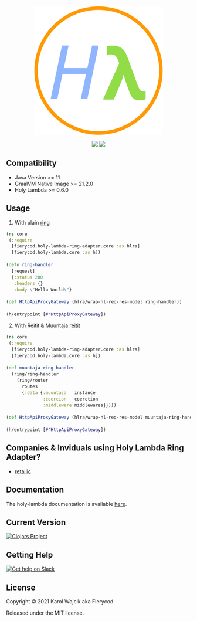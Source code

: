 <p align="center">
  <a href="https://fierycod.github.io/holy-lambda" target="_blank" rel="noopener noreferrer">
    <img src="docs/media/logo.png?raw=true" alt="holy-lambda logo">
  </a>
</p>

<p align="center">
  <a href="https://github.com/FieryCod/holy-lambda-ring-adapter/actions/workflows/ci.yml"><img src="https://github.com/FieryCod/holy-lambda-ring-adapter/actions/workflows/ci.yml/badge.svg"></a>
  <a href="https://opensource.org/licenses/MIT"><img src="https://img.shields.io/badge/License-MIT-green.svg"></a>
</p>

## Compatibility
  - Java Version >= 11
  - GraalVM Native Image >= 21.2.0
  - Holy Lambda >= 0.6.0

## Usage
  1. With plain [ring](https://github.com/ring-clojure/ring)
  ```clojure
  (ns core
   (:require
    [fierycod.holy-lambda-ring-adapter.core :as hlra]
    [fierycod.holy-lambda.core :as h])

  (defn ring-handler
    [request]
    {:status 200
     :headers {}
     :body \"Hello World\"}

  (def HttpApiProxyGateway (hlra/wrap-hl-req-res-model ring-handler))

  (h/entrypoint [#'HttpApiProxyGateway])
  ```
  
  2. With Reitit & Muuntaja [reitit](https://github.com/metosin/reitit)
  ```clojure
  (ns core
   (:require
    [fierycod.holy-lambda-ring-adapter.core :as hlra]
    [fierycod.holy-lambda.core :as h])

  (def muuntaja-ring-handler
    (ring/ring-handler
      (ring/router
        routes
        {:data {:muuntaja   instance
                :coercion   coerction
                :middleware middlewares}})))

  (def HttpApiProxyGateway (hlra/wrap-hl-req-res-model muuntaja-ring-handler))

  (h/entrypoint [#'HttpApiProxyGateway])
  ```

## Companies & Inviduals using Holy Lambda Ring Adapter?
  - [retailic](https://retailic.com/) 
  
## Documentation
The holy-lambda documentation is available [here](https://fierycod.github.io/holy-lambda).

## Current Version 
[![Clojars Project](https://img.shields.io/clojars/v/io.github.FieryCod/holy-lambda-ring-adapter?labelColor=283C67&color=729AD1&style=for-the-badge&logo=clojure&logoColor=fff)](https://clojars.org/io.github.FieryCod/holy-lambda-ring-adapter)

## Getting Help 
[![Get help on Slack](http://img.shields.io/badge/slack-clojurians%20%23holy--lambda-97C93C?labelColor=283C67&logo=slack&style=for-the-badge)](https://clojurians.slack.com/channels/holy-lambda)

## License
Copyright © 2021 Karol Wojcik aka Fierycod

Released under the MIT license.
